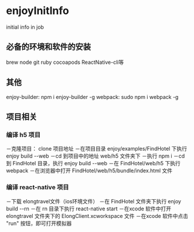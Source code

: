 # enjoyInitInfo
initial info in job

## 必备的环境和软件的安装
brew node git ruby cocoapods ReactNative-cli等

## 其他
enjoy-builder: npm i enjoy-builder -g
webpack: sudo npm i webpack -g

## 项目相关

### 编译 h5 项目
－克隆项目： clone 项目地址
－在项目目录 enjoy/examples/FindHotel 下执行 enjoy build --web
－cd 到项目中的地址 web/h5 文件夹下
－执行 npm i
－cd 到 FindHotel 目录，执行 enjoy build --web
－在 FindHotel/web/h5 下执行 webpack 
－在浏览器中打开 FindHotel/web/h5/bundle/index.html 文件

###  编译 react-native 项目
－下载 elongtravel文件（ios环境文件）
－在 FindHotel 文件夹下执行 enjoy build --rn 
－在 rn 目录下执行 react-native start 
－在xcode 软件中打开 elongtravel 文件夹下的 ElongClient.xcworkspace 文件
－在xcode 软件中点击 "run" 按钮，即可打开模拟器


